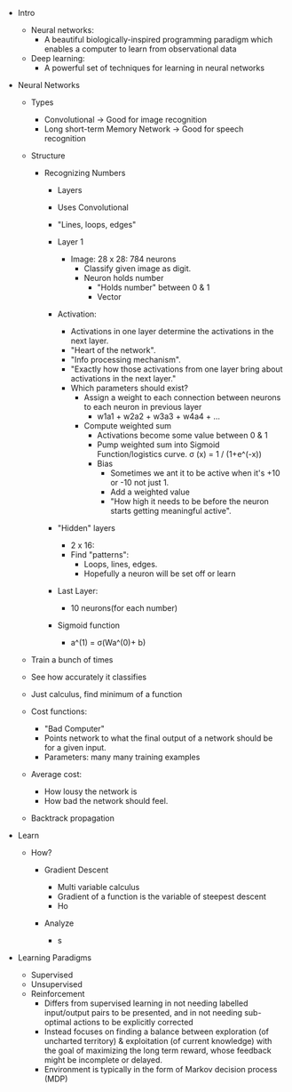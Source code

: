 - Intro
  - Neural networks:
    - A beautiful biologically-inspired programming paradigm which enables a computer to learn from observational data
  - Deep learning:
    - A powerful set of techniques for learning in neural networks
- Neural Networks

  - Types
    - Convolutional -> Good for image recognition
    - Long short-term Memory Network -> Good for speech recognition
  - Structure

    - Recognizing Numbers

      - Layers
      - Uses Convolutional
      - "Lines, loops, edges"
      - Layer 1
        - Image: 28 x 28: 784 neurons
          - Classify given image as digit.
          - Neuron holds number
            - "Holds number" between 0 & 1
            - Vector
      - Activation:
        - Activations in one layer determine the activations in the next layer.
        - "Heart of the network".
        - "Info processing mechanism".
        - "Exactly how those activations from one layer bring about activations in the next layer."
        - Which parameters should exist?
          - Assign a weight to each connection between neurons to each neuron in previous layer
            - w1a1 + w2a2 + w3a3 + w4a4 + ...
          - Compute weighted sum
            - Activations become some value between 0 & 1
            - Pump weighted sum into Sigmoid Function/logistics curve.
              σ (x) = 1 / (1+e^(-x))
            - Bias
              - Sometimes we ant it to be active when it's +10 or -10 not just 1.
              - Add a weighted value
              - "How high it needs to be before the neuron starts getting meaningful active".
      - "Hidden" layers

        - 2 x 16:
        - Find "patterns":
          - Loops, lines, edges.
          - Hopefully a neuron will be set off or learn

      - Last Layer:
        - 10 neurons(for each number)
      - Sigmoid function
        - a^(1) = σ(Wa^(0)+ b)

  - Train a bunch of times
  - See how accurately it classifies
  - Just calculus, find minimum of a function
  - Cost functions:
    - "Bad Computer"
    - Points network to what the final output of a network should be for a given input.
    - Parameters: many many training examples
  - Average cost:
    - How lousy the network is
    - How bad the network should feel.
  - Backtrack propagation

- Learn

  - How?

    - Gradient Descent

      - Multi variable calculus
      - Gradient of a function is the variable of steepest descent
      - Ho

    - Analyze
      - s

- Learning Paradigms
  - Supervised
  - Unsupervised
  - Reinforcement
    - Differs from supervised learning in not needing labelled input/output pairs to be presented, and in not needing sub-optimal actions to be explicitly corrected
    - Instead focuses on finding a balance between exploration (of uncharted territory) & exploitation (of current knowledge) with the goal of maximizing the long term reward, whose feedback might be incomplete or delayed.
    - Environment is typically in the form of Markov decision process (MDP)
